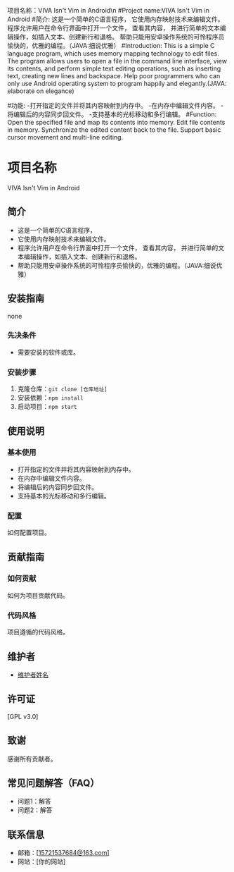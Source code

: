 项目名称：VIVA Isn't Vim in Android\n
#Project name:VIVA Isn't Vim in Android
#简介:
这是一个简单的C语言程序，
它使用内存映射技术来编辑文件。
程序允许用户在命令行界面中打开一个文件，
查看其内容，
并进行简单的文本编辑操作，如插入文本、创建新行和退格。
帮助只能用安卓操作系统的可怜程序员愉快的，优雅的编程。（JAVA:细说优雅）
#Introduction: 
This is a simple C language program, 
which uses memory mapping technology to edit files. 
The program allows users to open a file in the command line interface, 
view its contents, 
and perform simple text editing operations, 
such as inserting text, creating new lines and backspace.
Help poor programmers who can only use Android operating system to program happily and elegantly.(JAVA: elaborate on elegance)

#功能:
-打开指定的文件并将其内容映射到内存中。
-在内存中编辑文件内容。
-将编辑后的内容同步回文件。
-支持基本的光标移动和多行编辑。
#Function: 
Open the specified file and map its contents into memory. 
Edit file contents in memory. 
Synchronize the edited content back to the file. 
Support basic cursor movement and multi-line editing.
# 项目名称
VIVA Isn't Vim in Android

## 简介
- 这是一个简单的C语言程序，
- 它使用内存映射技术来编辑文件。
- 程序允许用户在命令行界面中打开一个文件，
查看其内容，
并进行简单的文本编辑操作，如插入文本、创建新行和退格。
- 帮助只能用安卓操作系统的可怜程序员愉快的，优雅的编程。（JAVA:细说优雅）

## 安装指南
none
### 先决条件
- 需要安装的软件或库。

### 安装步骤
1. 克隆仓库：`git clone [仓库地址]`
2. 安装依赖：`npm install`
3. 启动项目：`npm start`

## 使用说明
### 基本使用
- 打开指定的文件并将其内容映射到内存中。
- 在内存中编辑文件内容。
- 将编辑后的内容同步回文件。
- 支持基本的光标移动和多行编辑。

### 配置
如何配置项目。

## 贡献指南
### 如何贡献
如何为项目贡献代码。

### 代码风格
项目遵循的代码风格。

## 维护者
- [维护者姓名](链接)

## 许可证
[GPL v3.0]

## 致谢
感谢所有贡献者。

## 常见问题解答（FAQ）
- 问题1：解答
- 问题2：解答

## 联系信息
- 邮箱：[15721537684@163.com]
- 网站：[你的网站]
